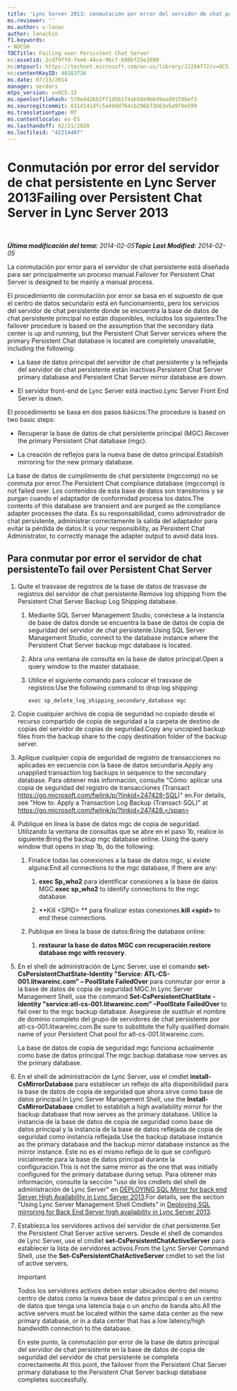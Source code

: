 ```yaml
---
title: 'Lync Server 2013: conmutación por error del servidor de chat persistente'
ms.reviewer: ''
ms.author: v-lanac
author: lanachin
f1.keywords:
- NOCSH
TOCTitle: Failing over Persistent Chat Server
ms:assetid: 2cd79ffd-fee6-44ce-96cf-b98bf25e2690
ms:mtpsurl: https://technet.microsoft.com/en-us/library/JJ204772(v=OCS.15)
ms:contentKeyID: 48183726
ms.date: 07/23/2014
manager: serdars
mtps_version: v=OCS.15
ms.openlocfilehash: 570ed42bb2ff1d5b1f4ab58e9bbd9aad9159bef3
ms.sourcegitcommit: 831d141dfc5a49dd764cb296b73b63e5a9f8e599
ms.translationtype: MT
ms.contentlocale: es-ES
ms.lasthandoff: 02/21/2020
ms.locfileid: "42214407"
---
```

<div data-xmlns="http://www.w3.org/1999/xhtml">

<div class="topic" data-xmlns="http://www.w3.org/1999/xhtml" data-msxsl="urn:schemas-microsoft-com:xslt" data-cs="https://msdn.microsoft.com/">

<div data-asp="https://msdn2.microsoft.com/asp">

# <a name="failing-over-persistent-chat-server-in-lync-server-2013"></a><span data-ttu-id="f7235-102">Conmutación por error del servidor de chat persistente en Lync Server 2013</span><span class="sxs-lookup"><span data-stu-id="f7235-102">Failing over Persistent Chat Server in Lync Server 2013</span></span>

</div>

<div id="mainSection">

<div id="mainBody">

<span> </span>

<span data-ttu-id="f7235-103">_**Última modificación del tema:** 2014-02-05_</span><span class="sxs-lookup"><span data-stu-id="f7235-103">_**Topic Last Modified:** 2014-02-05_</span></span>

<span data-ttu-id="f7235-104">La conmutación por error para el servidor de chat persistente está diseñada para ser principalmente un proceso manual.</span><span class="sxs-lookup"><span data-stu-id="f7235-104">Failover for Persistent Chat Server is designed to be mainly a manual process.</span></span>

<span data-ttu-id="f7235-105">El procedimiento de conmutación por error se basa en el supuesto de que el centro de datos secundario está en funcionamiento, pero los servicios del servidor de chat persistente donde se encuentra la base de datos de chat persistente principal no están disponibles, incluidos los siguientes:</span><span class="sxs-lookup"><span data-stu-id="f7235-105">The failover procedure is based on the assumption that the secondary data center is up and running, but the Persistent Chat Server services where the primary Persistent Chat database is located are completely unavailable, including the following:</span></span>

  - <span data-ttu-id="f7235-106">La base de datos principal del servidor de chat persistente y la reflejada del servidor de chat persistente están inactivas.</span><span class="sxs-lookup"><span data-stu-id="f7235-106">Persistent Chat Server primary database and Persistent Chat Server mirror database are down.</span></span>

  - <span data-ttu-id="f7235-107">El servidor front-end de Lync Server está inactivo.</span><span class="sxs-lookup"><span data-stu-id="f7235-107">Lync Server Front End Server is down.</span></span>

<span data-ttu-id="f7235-108">El procedimiento se basa en dos pasos básicos:</span><span class="sxs-lookup"><span data-stu-id="f7235-108">The procedure is based on two basic steps:</span></span>

  - <span data-ttu-id="f7235-109">Recuperar la base de datos de chat persistente principal (MGC).</span><span class="sxs-lookup"><span data-stu-id="f7235-109">Recover the primary Persistent Chat database (mgc).</span></span>

  - <span data-ttu-id="f7235-110">La creación de reflejos para la nueva base de datos principal.</span><span class="sxs-lookup"><span data-stu-id="f7235-110">Establish mirroring for the new primary database.</span></span>

<span data-ttu-id="f7235-111">La base de datos de cumplimiento de chat persistente (mgccomp) no se conmuta por error.</span><span class="sxs-lookup"><span data-stu-id="f7235-111">The Persistent Chat compliance database (mgccomp) is not failed over.</span></span> <span data-ttu-id="f7235-112">Los contenidos de esta base de datos son transitorios y se purgan cuando el adaptador de conformidad procesa los datos.</span><span class="sxs-lookup"><span data-stu-id="f7235-112">The contents of this database are transient and are purged as the compliance adapter processes the data.</span></span> <span data-ttu-id="f7235-113">Es su responsabilidad, como administrador de chat persistente, administrar correctamente la salida del adaptador para evitar la pérdida de datos.</span><span class="sxs-lookup"><span data-stu-id="f7235-113">It is your responsibility, as Persistent Chat Administrator, to correctly manage the adapter output to avoid data loss.</span></span>

<div>

## <a name="to-fail-over-persistent-chat-server"></a><span data-ttu-id="f7235-114">Para conmutar por error el servidor de chat persistente</span><span class="sxs-lookup"><span data-stu-id="f7235-114">To fail over Persistent Chat Server</span></span>

1.  <span data-ttu-id="f7235-115">Quite el trasvase de registros de la base de datos de trasvase de registros del servidor de chat persistente.</span><span class="sxs-lookup"><span data-stu-id="f7235-115">Remove log shipping from the Persistent Chat Server Backup Log Shipping database.</span></span>
    
    1.  <span data-ttu-id="f7235-116">Mediante SQL Server Management Studio, conéctese a la instancia de base de datos donde se encuentra la base de datos de copia de seguridad del servidor de chat persistente.</span><span class="sxs-lookup"><span data-stu-id="f7235-116">Using SQL Server Management Studio, connect to the database instance where the Persistent Chat Server backup mgc database is located.</span></span>
    
    2.  <span data-ttu-id="f7235-117">Abra una ventana de consulta en la base de datos principal.</span><span class="sxs-lookup"><span data-stu-id="f7235-117">Open a query window to the master database.</span></span>
    
    3.  <span data-ttu-id="f7235-118">Utilice el siguiente comando para colocar el trasvase de registros:</span><span class="sxs-lookup"><span data-stu-id="f7235-118">Use the following command to drop log shipping:</span></span>
        
            exec sp_delete_log_shipping_secondary_database mgc

2.  <span data-ttu-id="f7235-119">Copie cualquier archivo de copia de seguridad no copiado desde el recurso compartido de copia de seguridad a la carpeta de destino de copias del servidor de copias de seguridad.</span><span class="sxs-lookup"><span data-stu-id="f7235-119">Copy any uncopied backup files from the backup share to the copy destination folder of the backup server.</span></span>

3.  <span data-ttu-id="f7235-120">Aplique cualquier copia de seguridad de registro de transacciones no aplicadas en secuencia con la base de datos secundaria.</span><span class="sxs-lookup"><span data-stu-id="f7235-120">Apply any unapplied transaction log backups in sequence to the secondary database.</span></span> <span data-ttu-id="f7235-121">Para obtener más información, consulte "Cómo: aplicar una copia de seguridad del registro de transacciones (Transact https://go.microsoft.com/fwlink/p/?linkid=247428-SQL)" en.</span><span class="sxs-lookup"><span data-stu-id="f7235-121">For details, see "How to: Apply a Transaction Log Backup (Transact-SQL)" at https://go.microsoft.com/fwlink/p/?linkid=247428.</span></span>

4.  <span data-ttu-id="f7235-p103">Publique en línea la base de datos mgc de copia de seguridad. Utilizando la ventana de consultas que se abre en el paso 1b, realice lo siguiente:</span><span class="sxs-lookup"><span data-stu-id="f7235-p103">Bring the backup mgc database online. Using the query window that opens in step 1b, do the following:</span></span>
    
    1.  <span data-ttu-id="f7235-124">Finalice todas las conexiones a la base de datos mgc, si existe alguna:</span><span class="sxs-lookup"><span data-stu-id="f7235-124">End all connections to the mgc database, if there are any:</span></span>
        
        1.  <span data-ttu-id="f7235-125">**exec Sp\_who2** para identificar conexiones a la base de datos MGC.</span><span class="sxs-lookup"><span data-stu-id="f7235-125">**exec sp\_who2** to identify connections to the mgc database.</span></span>
        
        2.  <span data-ttu-id="f7235-126">\*\*Kill \<SPID\> \*\* para finalizar estas conexiones.</span><span class="sxs-lookup"><span data-stu-id="f7235-126">**kill \<spid\>** to end these connections.</span></span>
    
    2.  <span data-ttu-id="f7235-127">Publique en línea la base de datos:</span><span class="sxs-lookup"><span data-stu-id="f7235-127">Bring the database online:</span></span>
        
        1.  <span data-ttu-id="f7235-128">**restaurar la base de datos MGC con recuperación**.</span><span class="sxs-lookup"><span data-stu-id="f7235-128">**restore database mgc with recovery**.</span></span>

5.  <span data-ttu-id="f7235-129">En el shell de administración de Lync Server, use el comando **set-CsPersistentChatState-Identity "Service: ATL-CS-001.litwareinc.com" – PoolState FailedOver** para conmutar por error a la base de datos de copia de seguridad MGC.</span><span class="sxs-lookup"><span data-stu-id="f7235-129">In Lync Server Management Shell, use the command **Set-CsPersistentChatState -Identity "service:atl-cs-001.litwareinc.com" –PoolState FailedOver** to fail over to the mgc backup database.</span></span> <span data-ttu-id="f7235-130">Asegúrese de sustituir el nombre de dominio completo del grupo de servidores de chat persistente por atl-cs-001.litwareinc.com.</span><span class="sxs-lookup"><span data-stu-id="f7235-130">Be sure to substitute the fully qualified domain name of your Persistent Chat pool for atl-cs-001.litwareinc.com.</span></span>
    
    <span data-ttu-id="f7235-131">La base de datos de copia de seguridad mgc funciona actualmente como base de datos principal.</span><span class="sxs-lookup"><span data-stu-id="f7235-131">The mgc backup database now serves as the primary database.</span></span>

6.  <span data-ttu-id="f7235-132">En el shell de administración de Lync Server, use el cmdlet **install-CsMirrorDatabase** para establecer un reflejo de alta disponibilidad para la base de datos de copia de seguridad que ahora sirve como base de datos principal.</span><span class="sxs-lookup"><span data-stu-id="f7235-132">In Lync Server Management Shell, use the **Install-CsMirrorDatabase** cmdlet to establish a high availability mirror for the backup database that now serves as the primary database.</span></span> <span data-ttu-id="f7235-133">Utilice la instancia de la base de datos de copia de seguridad como base de datos principal y la instancia de la base de datos reflejada de copia de seguridad como instancia reflejada.</span><span class="sxs-lookup"><span data-stu-id="f7235-133">Use the backup database instance as the primary database and the backup mirror database instance as the mirror instance.</span></span> <span data-ttu-id="f7235-134">Este no es el mismo reflejo de lo que se configuró inicialmente para la base de datos principal durante la configuración.</span><span class="sxs-lookup"><span data-stu-id="f7235-134">This is not the same mirror as the one that was initially configured for the primary database during setup.</span></span> <span data-ttu-id="f7235-135">Para obtener más información, consulte la sección "uso de los cmdlets del shell de administración de Lync Server" en [DEPLOYING SQL Mirror for back end Server High Availability in Lync Server 2013](lync-server-2013-deploying-sql-mirroring-for-back-end-server-high-availability.md).</span><span class="sxs-lookup"><span data-stu-id="f7235-135">For details, see the section "Using Lync Server Management Shell Cmdlets" in [Deploying SQL mirroring for Back End Server high availability in Lync Server 2013](lync-server-2013-deploying-sql-mirroring-for-back-end-server-high-availability.md).</span></span>

7.  <span data-ttu-id="f7235-136">Establezca los servidores activos del servidor de chat persistente.</span><span class="sxs-lookup"><span data-stu-id="f7235-136">Set the Persistent Chat Server active servers.</span></span> <span data-ttu-id="f7235-137">Desde el shell de comandos de Lync Server, use el cmdlet **set-CsPersistentChatActiveServer** para establecer la lista de servidores activos.</span><span class="sxs-lookup"><span data-stu-id="f7235-137">From the Lync Server Command Shell, use the **Set-CsPersistentChatActiveServer** cmdlet to set the list of active servers.</span></span>
    
    <div>
    

    > [!IMPORTANT]  
    > <span data-ttu-id="f7235-138">Todos los servidores activos deben estar ubicados dentro del mismo centro de datos como la nueva base de datos principal o en un centro de datos que tenga una latencia baja o un ancho de banda alto.</span><span class="sxs-lookup"><span data-stu-id="f7235-138">All the active servers must be located within the same data center as the new primary database, or in a data center that has a low latency/high bandwidth connection to the database.</span></span>

    
    </div>
    
    <span data-ttu-id="f7235-139">En este punto, la conmutación por error de la base de datos principal del servidor de chat persistente en la base de datos de copia de seguridad del servidor de chat persistente se completa correctamente.</span><span class="sxs-lookup"><span data-stu-id="f7235-139">At this point, the failover from the Persistent Chat Server primary database to the Persistent Chat Server backup database completes successfully.</span></span>

</div>

</div>

<span> </span>

</div>

</div>

</div>

